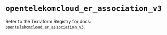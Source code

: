 # `opentelekomcloud_er_association_v3`

Refer to the Terraform Registry for docs: [`opentelekomcloud_er_association_v3`](https://registry.terraform.io/providers/opentelekomcloud/opentelekomcloud/1.36.37/docs/resources/er_association_v3).
